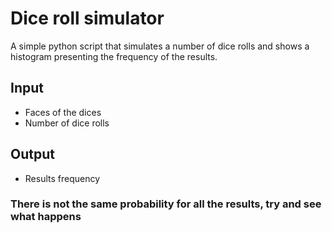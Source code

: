# Dice roll simulator

A simple python script that simulates a number of dice rolls and shows a histogram presenting the frequency of the results.

## Input

* Faces of the dices
* Number of dice rolls

## Output

* Results frequency

### There is not the same probability for all the results, try and see what happens

